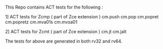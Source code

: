 This Repo contains ACT tests for the following :

1] ACT tests for Zcmp ( part of Zce extension ) 
	cm.push 
	cm.pop 
	cm.popret
	cm.popretz
	cm.mva01s
	cm.mvsa01
 
2] ACT tests for Zcmt ( part of Zce extension )
	cm.jt
	cm.jalt 

The tests for above are generated in both rv32 and rv64.

